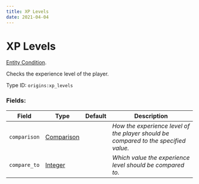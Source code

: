 ```yaml
---
title: XP Levels
date: 2021-04-04
---
```

# XP Levels

[Entity Condition](../entity_conditions.md).

Checks the experience level of the player.

Type ID: `origins:xp_levels`

### Fields:

Field  | Type | Default | Description
-------|------|---------|-------------
`comparison` | [Comparison](../data_types/comparison.md) | | _How the experience level of the player should be compared to the specified value._
`compare_to` | [Integer](../data_types/integer.md) | | _Which value the experience level should be compared to._
